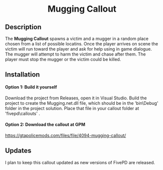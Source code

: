 # <p align='center'>Mugging Callout</p>
## Description
The <strong>Mugging Callout</strong> spawns a victim and a mugger in a random place chosen from a list of possible locatins. Once the player arrives on scene the victim will run toward the player and ask for help using in game dialogue. The mugger will attempt to harm the victim and chase after them. The player must stop the mugger or the victim could be killed.

## Installation
#### Option 1: Build it yourself
Download the project from Releases, open it in Visual Studio. Build the project to create the Mugging.net.dll file, which should be in the 'bin\Debug' folder in the project solution. Place that file in your callout folder at 'fivepd\callouts\' .
#### Option 2: Download the callout at GPM
https://gtapolicemods.com/files/file/4094-mugging-callout/

## Updates
I plan to keep this callout updated as new versions of FivePD are released.
